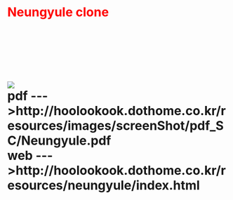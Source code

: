 <h1 style="color: red">Neungyule clone<h1><br><br><br>
<img src="https://capsule-render.vercel.app/api?type=wave&color=auto&height=300&section=header&text=capsule%20render&fontSize=90" /><br>
pdf --->http://hoolookook.dothome.co.kr/resources/images/screenShot/pdf_SC/Neungyule.pdf<br>
web --->http://hoolookook.dothome.co.kr/resources/neungyule/index.html
